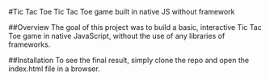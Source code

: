 #Tic Tac Toe
Tic Tac Toe game built in native JS without framework

##Overview
The goal of this project was to build a basic, interactive Tic Tac Toe game in native JavaScript, without the use of any libraries of frameworks.

##Installation
To see the final result, simply clone the repo and open the index.html file in a browser.
